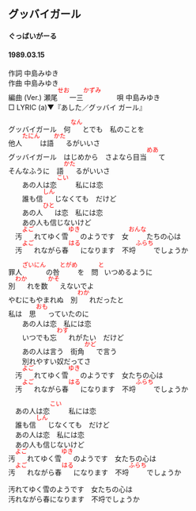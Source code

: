 <style type="text/css">
	ruby{
	    ruby-position: over;
	}
	ruby > rt{font-size: 12px;color:red;}
	p{font:16px;font-size: '楷体'}
</style>
<style type="text/css">
	ruby{
	    ruby-position: over;
	}
	ruby > rt{font-size: 12px;color:red;}
	p{font:16px;font-size: '楷体'}
</style>
## グッバイガール
#### ぐっばいがーる
#### 1989.03.15


作詞     中島みゆき  
作曲      中島みゆき  
編曲 (Ver.) <ruby><rb><ruby><rb>瀬尾</rb><rp></rb><rp>(</rp><rt></rp><rt>せお</rt><rp></rt><rp>)</rp></ruby></rp></ruby><ruby><rb><ruby><rb>一三</rb><rp></rb><rp>(</rp><rt></rp><rt>かずみ</rt><rp></rt><rp>)</rp></ruby></rp></ruby>　　 
唄     中島みゆき   
□ LYRIC (a)▼『あした／グッバイ ガール』　　  
  
グッバイガール　<ruby><rb><ruby><rb>何</rb><rp></rb><rp>(</rp><rt></rp><rt>なん</rt><rp></rt><rp>)</rp></ruby></rp></ruby>とでも　私のことを  
<ruby><rb><ruby><rb>他人</rb><rp></rb><rp>(</rp><rt></rp><rt>たにん</rt><rp></rt><rp>)</rp></ruby></rp></ruby>は<ruby><rb><ruby><rb>語</rb><rp></rb><rp>(</rp><rt></rp><rt>かた</rt><rp></rt><rp>)</rp></ruby></rp></ruby>るがいいさ  
グッバイガール　はじめから　さよなら<ruby><rb><ruby><rb>目当</rb><rp></rb><rp>(</rp><rt></rp><rt>めあ</rt><rp></rt><rp>)</rp></ruby></rp></ruby>て  
そんなふうに　<ruby><rb><ruby><rb>語</rb><rp></rb><rp>(</rp><rt></rp><rt>かた</rt><rp></rt><rp>)</rp></ruby></rp></ruby>るがいいさ  
　　あの人は<ruby><rb><ruby><rb>恋</rb><rp></rb><rp>(</rp><rt></rp><rt>こい</rt><rp></rt><rp>)</rp></ruby></rp></ruby>　私には恋  
　　誰も<ruby><rb><ruby><rb>信</rb><rp></rb><rp>(</rp><rt></rp><rt>しん</rt><rp></rt><rp>)</rp></ruby></rp></ruby>じなくても　だけど  
　　あの<ruby><rb><ruby><rb>人</rb><rp></rb><rp>(</rp><rt></rp><rt>ひと</rt><rp></rt><rp>)</rp></ruby></rp></ruby>は恋　私には恋  
　　あの人も信じないけど  
　<ruby><rb><ruby><rb>汚</rb><rp></rb><rp>(</rp><rt></rp><rt>よご</rt><rp></rt><rp>)</rp></ruby></rp></ruby>れてゆく<ruby><rb><ruby><rb>雪</rb><rp></rb><rp>(</rp><rt></rp><rt>ゆき</rt><rp></rt><rp>)</rp></ruby></rp></ruby>のようです　<ruby><rb><ruby><rb>女</rb><rp></rb><rp>(</rp><rt></rp><rt>おんな</rt><rp></rt><rp>)</rp></ruby></rp></ruby>たちの心は  
　<ruby><rb><ruby><rb>汚</rb><rp></rb><rp>(</rp><rt></rp><rt>よご</rt><rp></rt><rp>)</rp></ruby></rp></ruby>れながら<ruby><rb><ruby><rb>春</rb><rp></rb><rp>(</rp><rt></rp><rt>はる</rt><rp></rt><rp>)</rp></ruby></rp></ruby>になります　<ruby><rb><ruby><rb>不埒</rb><rp></rb><rp>(</rp><rt></rp><rt>ふらち</rt><rp></rt><rp>)</rp></ruby></rp></ruby>でしょうか  
  
罪<ruby><rb><ruby><rb>人</rb><rp></rb><rp>(</rp><rt></rp><rt>ざいにん</rt><rp></rt><rp>)</rp></ruby></rp></ruby>の<ruby><rb><ruby><rb>咎</rb><rp></rb><rp>(</rp><rt></rp><rt>とがめ</rt><rp></rt><rp>)</rp></ruby></rp></ruby>を　<ruby><rb><ruby><rb>問</rb><rp></rb><rp>(</rp><rt></rp><rt>と</rt><rp></rt><rp>)</rp></ruby></rp></ruby>いつめるように  
<ruby><rb><ruby><rb>別</rb><rp></rb><rp>(</rp><rt></rp><rt>わか</rt><rp></rt><rp>)</rp></ruby></rp></ruby>れを<ruby><rb><ruby><rb>数</rb><rp></rb><rp>(</rp><rt></rp><rt>かそ</rt><rp></rt><rp>)</rp></ruby></rp></ruby>えないでよ  
やむにもやまれぬ　<ruby><rb><ruby><rb>別</rb><rp></rb><rp>(</rp><rt></rp><rt>わか</rt><rp></rt><rp>)</rp></ruby></rp></ruby>れだったと  
私は　<ruby><rb><ruby><rb>思</rb><rp></rb><rp>(</rp><rt></rp><rt>おも</rt><rp></rt><rp>)</rp></ruby></rp></ruby>っていたのに  
　　あの人は恋　私には恋  
　　いつでも<ruby><rb><ruby><rb>忘</rb><rp></rb><rp>(</rp><rt></rp><rt>わす</rt><rp></rt><rp>)</rp></ruby></rp></ruby>れがたい　だけど  
　　あの人は言う　<ruby><rb><ruby><rb>街角</rb><rp></rb><rp>(</rp><rt></rp><rt>かど</rt><rp></rt><rp>)</rp></ruby></rp></ruby>で言う  
　　別れやすい奴だってさ  
　<ruby><rb><ruby><rb>汚</rb><rp></rb><rp>(</rp><rt></rp><rt>よご</rt><rp></rt><rp>)</rp></ruby></rp></ruby>れてゆく<ruby><rb><ruby><rb>雪</rb><rp></rb><rp>(</rp><rt></rp><rt>ゆき</rt><rp></rt><rp>)</rp></ruby></rp></ruby>のようです　女たちの心は  
　<ruby><rb><ruby><rb>汚</rb><rp></rb><rp>(</rp><rt></rp><rt>よご</rt><rp></rt><rp>)</rp></ruby></rp></ruby>れながら<ruby><rb><ruby><rb>春</rb><rp></rb><rp>(</rp><rt></rp><rt>はる</rt><rp></rt><rp>)</rp></ruby></rp></ruby>になります　<ruby><rb><ruby><rb>不埒</rb><rp></rb><rp>(</rp><rt></rp><rt>ふらち</rt><rp></rt><rp>)</rp></ruby></rp></ruby>でしょうか  
  
　あの人は<ruby><rb><ruby><rb>恋</rb><rp></rb><rp>(</rp><rt></rp><rt>こい</rt><rp></rt><rp>)</rp></ruby></rp></ruby>　私には恋  
　誰も<ruby><rb><ruby><rb>信</rb><rp></rb><rp>(</rp><rt></rp><rt>しん</rt><rp></rt><rp>)</rp></ruby></rp></ruby>じなくても　だけど  
　あの人は恋　私には恋  
　あの人も信じないけど  
<ruby><rb><ruby><rb>汚</rb><rp></rb><rp>(</rp><rt></rp><rt>よご</rt><rp></rt><rp>)</rp></ruby></rp></ruby>れてゆく<ruby><rb><ruby><rb>雪</rb><rp></rb><rp>(</rp><rt></rp><rt>ゆき</rt><rp></rt><rp>)</rp></ruby></rp></ruby>のようです　女たちの心は  
<ruby><rb><ruby><rb>汚</rb><rp></rb><rp>(</rp><rt></rp><rt>よご</rt><rp></rt><rp>)</rp></ruby></rp></ruby>れながら<ruby><rb><ruby><rb>春</rb><rp></rb><rp>(</rp><rt></rp><rt>はる</rt><rp></rt><rp>)</rp></ruby></rp></ruby>になります　<ruby><rb><ruby><rb>不埒</rb><rp></rb><rp>(</rp><rt></rp><rt>ふらち</rt><rp></rt><rp>)</rp></ruby></rp></ruby>でしょうか  
  
汚れてゆく雪のようです　女たちの心は  
汚れながら春になります　不埒でしょうか  